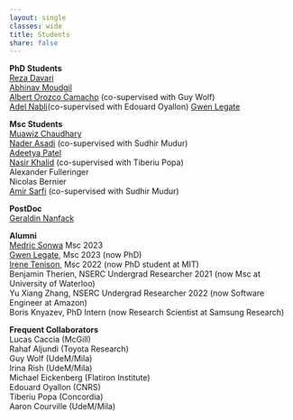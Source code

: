 ```yaml
---
layout: single
classes: wide
title: Students
share: false
---
```



**PhD Students**<br>
[Reza Davari](https://davari.io)<br>
[Abhinav Moudgil](https://amoudgl.github.io/)<br>
[Albert Orozco Camacho](https://scholar.google.com/citations?user=zYXzEisAAAAJ&hl=es) (co-supervised with Guy Wolf)<br>
[Adel Nabli](https://scholar.google.com/citations?user=bvNfLmMAAAAJ&hl=en)(co-supervised with Edouard Oyallon)
[Gwen Legate](https://scholar.google.com/citations?hl=en&user=hwERHFYAAAAJ)<br>


**Msc Students**<br>
[Muawiz Chaudhary](https://scholar.google.ca/citations?hl=en&user=4Z8ePskAAAAJ)<br>
[Nader Asadi](https://naderasadi.github.io/) (co-supervised with Sudhir Mudur)<br>
[Adeetya Patel](https://ca.linkedin.com/in/adeetyap)<br> 
[Nasir Khalid](https://www.nasir.lol) (co-supervised with Tiberiu Popa)<br>
Alexander Fulleringer<br>
Nicolas Bernier<br>
[Amir Sarfi](https://scholar.google.com/citations?user=KcYl7zsAAAAJ&hl=en) (co-supervised with Sudhir Mudur)

**PostDoc**<br>
[Geraldin Nanfack](https://gerald4.github.io/) 

**Alumni**<br>
[Medric Sonwa](https://github.com/medric49) Msc 2023 <br>
[Gwen Legate](https://scholar.google.com/citations?hl=en&user=hwERHFYAAAAJ), Msc 2023 (now PhD)<br>
[Irene Tenison](https://scholar.google.com/citations?user=piW3r38AAAAJ&hl=en), Msc 2022 (now PhD student at MIT)<br>
Benjamin Therien, NSERC Undergrad Researcher 2021 (now Msc at University of Waterloo)<br>
Yu Xiang Zhang, NSERC Undergrad Researcher 2022 (now Software Engineer at Amazon)<br>
Boris Knyazev, PhD Intern (now Research Scientist at Samsung Research)



**Frequent Collaborators**<br>
Lucas Caccia (McGill) <br>
Rahaf Aljundi (Toyota Research)<br>
Guy Wolf (UdeM/Mila)<br>
Irina Rish (UdeM/Mila)<br>
Michael Eickenberg (Flatiron Institute)<br>
Edouard Oyallon (CNRS)<br>
Tiberiu Popa (Concordia)<br>
Aaron Courville (UdeM/Mila)



